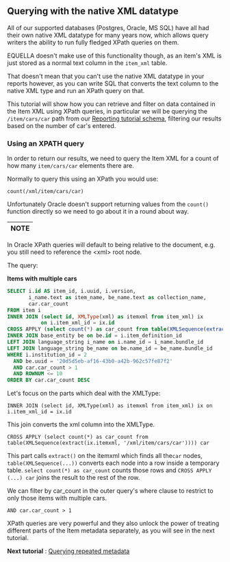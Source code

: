 ## Querying with the native XML datatype

All of our supported databases (Postgres, Oracle, MS SQL) have all had their own native XML 
datatype for many years now, which allows query writers the ability to run fully fledged 
XPath queries on them.

EQUELLA doesn't make use of this functionality though, as an item's XML is just stored as 
a normal text column in the `item_xml` table.

That doesn't mean that you can't use the native XML datatype in your reports however, 
as you can write SQL that converts the text column to the native XML type and run an 
XPath query on that.

This tutorial will show how you can retrieve and filter on data contained in the Item 
XML using XPath queries, in particular we will be querying the `/item/cars/car` path 
from our [Reporting tutorial schema](../ReportingTutorialSchema.md), filtering our results 
based on the number of car's entered.

### Using an XPATH query

In order to return our results, we need to query the Item XML for a count of how many 
`item/cars/car` elements there are.

Normally to query this using an XPath you would use:

`count(/xml/item/cars/car)`

Unfortunately Oracle doesn't support returning values from the `count()` function directly so 
we need to go about it in a round about way.

NOTE|
---|
In Oracle XPath queries will default to being relative to the document, 
e.g. you still need to reference the &lt;xml&gt; root node. 

The query:

**Items with multiple cars**

```sql
SELECT i.id AS item_id, i.uuid, i.version, 
       i_name.text as item_name, be_name.text as collection_name,
       car.car_count
FROM item i 
INNER JOIN (select id, XMLType(xml) as itemxml from item_xml) ix 
           on i.item_xml_id = ix.id
CROSS APPLY (select count(*) as car_count from table(XMLSequence(extract(ix.itemxml, '/xml/item/cars/car')))) car
INNER JOIN base_entity be on be.id = i.item_definition_id
LEFT JOIN language_string i_name on i.name_id = i_name.bundle_id
LEFT JOIN language_string be_name on be.name_id = be_name.bundle_id
WHERE i.institution_id = 2
  AND be.uuid = '20d5d5eb-af16-43b0-a42b-962c57fe87f2'
  AND car.car_count > 1
  AND ROWNUM <= 10
ORDER BY car.car_count DESC

```

Let's focus on the parts which deal with the XMLType:

`INNER JOIN (select id, XMLType(xml) as itemxml from item_xml) ix on i.item_xml_id = ix.id`

This join converts the xml column into the XMLType.

`CROSS APPLY (select count(*) as car_count from table(XMLSequence(extract(ix.itemxml, '/xml/item/cars/car')))) car`

This part calls `extract()` on the itemxml which finds all the`car` nodes, `table(XMLSequence(...))` converts each 
node into a row inside a temporary table. `select count(*) as car_count` counts those 
rows and `CROSS APPLY (...) car` joins the result to the rest of the row. 

We can filter by car\_count in the outer query's where clause to restrict to only those 
items with multiple cars.

`AND car.car_count > 1`

XPath queries are very powerful and they also unlock the power of treating different 
parts of the Item metadata separately, as you will see in the next tutorial.

**Next tutorial** : [Querying repeated metadata](RepeatedMetadata.md)